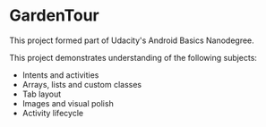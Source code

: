 # GardenTour

This project formed part of Udacity's Android Basics Nanodegree.

This project demonstrates understanding of the following subjects:
-	Intents and activities
- Arrays, lists and custom classes
- Tab layout
- Images and visual polish
- Activity lifecycle



